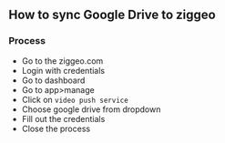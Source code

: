 ## How to sync Google Drive to ziggeo
### Process 
- Go to the ziggeo.com
- Login with credentials
- Go to dashboard
- Go to app>manage
- Click on `video push service`
- Choose google drive from dropdown
- Fill out the credentials
- Close the process
